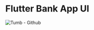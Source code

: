 # Flutter Bank App UI

![Tumb - Github](https://user-images.githubusercontent.com/37796466/187327307-c98f532a-2635-407e-8469-e2e94cbd8699.png)
